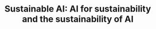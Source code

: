 ---
title: 'Sustainable AI: AI for sustainability and the sustainability of AI' 
acronym: SAASSA
type: AL
webpage: 'https://link.springer.com/article/10.1007/s43681-021-00043-6' 
---